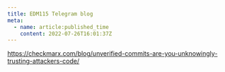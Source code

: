```yaml
---
title: EDM115 Telegram blog
meta:
  - name: article:published_time
    content: 2022-07-26T16:01:37Z
---
```


https://checkmarx.com/blog/unverified-commits-are-you-unknowingly-trusting-attackers-code/
